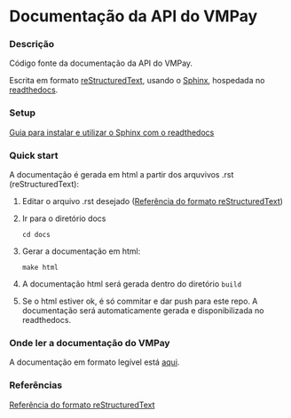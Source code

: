 # Documentação da API do VMPay

### Descrição

Código fonte da documentação da API do VMPay.

Escrita em formato [reStructuredText](http://docutils.sourceforge.net/rst.html),
usando o [Sphinx](http://sphinx-doc.org/),
hospedada no [readthedocs](https://readthedocs.org/).

### Setup

[Guia para instalar e utilizar o Sphinx com o readthedocs](https://docs.readthedocs.org/en/latest/getting_started.html)

### Quick start

A documentação é gerada em html a partir dos arquvivos .rst (reStructuredText):

1. Editar o arquivo .rst desejado ([Referência do formato reStructuredText](http://sphinx-doc.org/rest.html))

2. Ir para o diretório docs

   ```cd docs```

3. Gerar a documentação em html:

   ```make html```

4. A documentação html será gerada dentro do diretório `build`

5. Se o html estiver ok, é só commitar e dar push para este repo. A documentação
será automaticamente gerada e disponibilizada no readthedocs.

### Onde ler a documentação do VMPay

A documentação em formato legível está [aqui](http://vmpay-api.readthedocs.org/en/latest/).

### Referências

[Referência do formato reStructuredText](http://sphinx-doc.org/rest.html)
